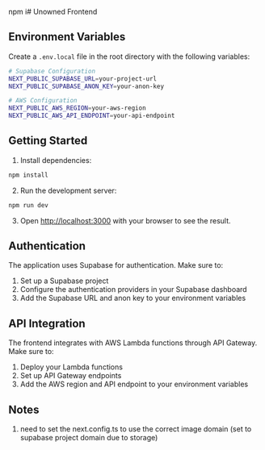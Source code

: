 npm i# Unowned Frontend

## Environment Variables

Create a `.env.local` file in the root directory with the following variables:

```bash
# Supabase Configuration
NEXT_PUBLIC_SUPABASE_URL=your-project-url
NEXT_PUBLIC_SUPABASE_ANON_KEY=your-anon-key

# AWS Configuration
NEXT_PUBLIC_AWS_REGION=your-aws-region
NEXT_PUBLIC_AWS_API_ENDPOINT=your-api-endpoint
```

## Getting Started

1. Install dependencies:

```bash
npm install
```

2. Run the development server:

```bash
npm run dev
```

3. Open [http://localhost:3000](http://localhost:3000) with your browser to see the result.

## Authentication

The application uses Supabase for authentication. Make sure to:

1. Set up a Supabase project
2. Configure the authentication providers in your Supabase dashboard
3. Add the Supabase URL and anon key to your environment variables

## API Integration

The frontend integrates with AWS Lambda functions through API Gateway. Make sure to:

1. Deploy your Lambda functions
2. Set up API Gateway endpoints
3. Add the AWS region and API endpoint to your environment variables

## Notes
1. need to set the next.config.ts to use the correct image domain (set to supabase project domain due to storage)
